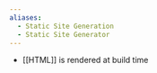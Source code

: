 ```yaml
---
aliases:
  - Static Site Generation
  - Static Site Generator
---
```

- [[HTML]] is rendered at build time